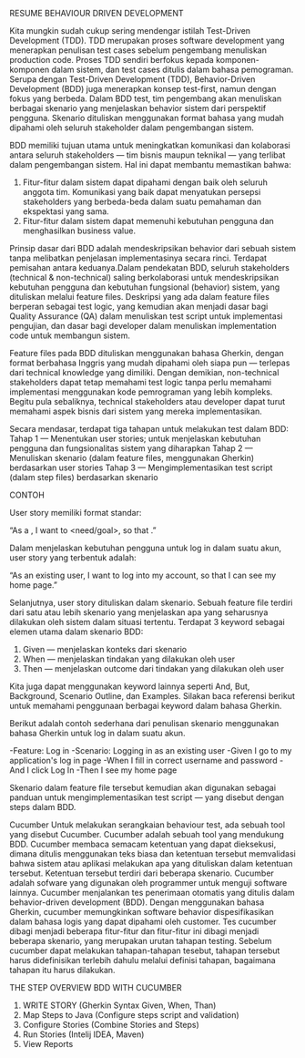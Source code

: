 RESUME
BEHAVIOUR DRIVEN DEVELOPMENT

Kita mungkin sudah cukup sering mendengar istilah Test-Driven Development (TDD). TDD merupakan proses software development yang menerapkan penulisan test cases sebelum pengembang menuliskan production code. Proses TDD sendiri berfokus kepada komponen-komponen dalam sistem, dan test cases ditulis dalam bahasa pemograman.
Serupa dengan Test-Driven Development (TDD), Behavior-Driven Development (BDD) juga menerapkan konsep test-first, namun dengan fokus yang berbeda. Dalam BDD test, tim pengembang akan menuliskan berbagai skenario yang menjelaskan behavior sistem dari perspektif pengguna. Skenario dituliskan menggunakan format bahasa yang mudah dipahami oleh seluruh stakeholder dalam pengembangan sistem.

BDD memiliki tujuan utama untuk meningkatkan komunikasi dan kolaborasi antara seluruh stakeholders — tim bisnis maupun teknikal — yang terlibat dalam pengembangan sistem. Hal ini dapat membantu memastikan bahwa:
1. Fitur-fitur dalam sistem dapat dipahami dengan baik oleh seluruh anggota tim. Komunikasi yang baik dapat menyatukan persepsi stakeholders yang berbeda-beda dalam suatu pemahaman dan ekspektasi yang sama.
2. Fitur-fitur dalam sistem dapat memenuhi kebutuhan pengguna dan menghasilkan business value.

Prinsip dasar dari BDD adalah mendeskripsikan behavior dari sebuah sistem tanpa melibatkan penjelasan implementasinya secara rinci. Terdapat pemisahan antara keduanya.Dalam pendekatan BDD, seluruh stakeholders (technical & non-technical) saling berkolaborasi untuk mendeskripsikan kebutuhan pengguna dan kebutuhan fungsional (behavior) sistem, yang dituliskan melalui feature files. Deskripsi yang ada dalam feature files berperan sebagai test logic, yang kemudian akan menjadi dasar bagi Quality Assurance (QA) dalam menuliskan test script untuk implementasi pengujian, dan dasar bagi developer dalam menuliskan implementation code untuk membangun sistem.

Feature files pada BDD dituliskan menggunakan bahasa Gherkin, dengan format berbahasa Inggris yang mudah dipahami oleh siapa pun — terlepas dari technical knowledge yang dimiliki. Dengan demikian, non-technical stakeholders dapat tetap memahami test logic tanpa perlu memahami implementasi menggunakan kode pemrograman yang lebih kompleks. Begitu pula sebaliknya, technical stakeholders atau developer dapat turut memahami aspek bisnis dari sistem yang mereka implementasikan.

Secara mendasar, terdapat tiga tahapan untuk melakukan test dalam BDD:
Tahap 1 — Menentukan user stories; untuk menjelaskan kebutuhan pengguna dan fungsionalitas sistem yang diharapkan
Tahap 2 — Menuliskan skenario (dalam feature files, menggunakan Gherkin) berdasarkan user stories
Tahap 3 — Mengimplementasikan test script (dalam step files) berdasarkan skenario

CONTOH

User story memiliki format standar:

“As a <role>, I want to <need/goal>, so that <why>.”

Dalam menjelaskan kebutuhan pengguna untuk log in dalam suatu akun, user story yang terbentuk adalah:

“As an existing user, I want to log into my account, so that I can see my home page.”

Selanjutnya, user story dituliskan dalam skenario. Sebuah feature file terdiri dari satu atau lebih skenario yang menjelaskan apa yang seharusnya dilakukan oleh sistem dalam situasi tertentu. Terdapat 3 keyword sebagai elemen utama dalam skenario BDD:

1. Given — menjelaskan konteks dari skenario
2. When — menjelaskan tindakan yang dilakukan oleh user
3. Then — menjelaskan outcome dari tindakan yang dilakukan oleh user

Kita juga dapat menggunakan keyword lainnya seperti And, But, Background, Scenario Outline, dan Examples. Silakan baca referensi berikut untuk memahami penggunaan berbagai keyword dalam bahasa Gherkin.

Berikut adalah contoh sederhana dari penulisan skenario menggunakan bahasa Gherkin untuk log in dalam suatu akun.

-Feature: Log in
-Scenario: Logging in as an existing user
-Given I go to my application's log in page
-When I fill in correct username and password
-And I click Log In
-Then I see my home page

Skenario dalam feature file tersebut kemudian akan digunakan sebagai panduan untuk mengimplementasikan test script — yang disebut dengan steps dalam BDD.

Cucumber
Untuk melakukan serangkaian behaviour test, ada sebuah tool yang disebut Cucumber. Cucumber adalah sebuah tool yang mendukung BDD.
Cucumber membaca semacam ketentuan yang dapat dieksekusi, dimana ditulis menggunakan teks biasa dan ketentuan tersebut memvalidasi bahwa sistem atau aplikasi melakukan apa yang dituliskan dalam ketentuan tersebut. Ketentuan tersebut terdiri dari beberapa skenario.
Cucumber adalah sofware yang digunakan oleh programmer untuk menguji software lainnya. Cucumber menjalankan tes penerimaan otomatis yang ditulis dalam behavior-driven development (BDD). Dengan menggunakan bahasa Gherkin, cucumber memungkinkan software behavior dispesifikasikan dalam bahasa logis yang dapat dipahami oleh customer. Tes cucumber dibagi menjadi beberapa fitur-fitur dan fitur-fitur ini dibagi menjadi beberapa skenario, yang merupakan urutan tahapan testing. Sebelum cucumber dapat melakukan tahapan-tahapan tesebut, tahapan tersebut harus didefinisikan terlebih dahulu melalui definisi tahapan, bagaimana tahapan itu harus dilakukan.

THE STEP OVERVIEW BDD WITH CUCUMBER

1. WRITE STORY
(Gherkin Syntax Given, When, Than)
2. Map Steps to Java
(Configure steps script and validation)
3. Configure Stories
(Combine Stories and Steps)
4. Run Stories
(Intelij IDEA, Maven)
5. View Reports